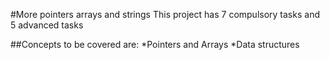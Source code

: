 #More pointers arrays and strings
This project has 7 compulsory tasks and 5 advanced tasks

##Concepts to be covered are:
*Pointers and Arrays
*Data structures
